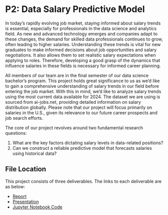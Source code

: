 # P2: Data Salary Predictive Model

In today’s rapidly evolving job market, staying informed about salary trends is essential, especially for professionals in the data science and analytics field. As new and advanced technology emerges and companies adapt to these changes, the demand for skilled data professionals continues to grow, often leading to higher salaries. Understanding these trends is vital for new graduates to make informed decisions about job opportunities and salary negotiations. It also allows them to set realistic salary expectations when applying to roles. Therefore, developing a good grasp of the dynamics that influence salaries in these fields is necessary for informed career planning.

All members of our team are in the final semester of our data science bachelor’s program. This project holds great significance to us as we’d like to gain a comprehensive understanding of salary trends in our field before entering the job market. With this in mind, we’d like to analyze salary trends using the most current data available for 2024. The dataset we are using is sourced from ai-jobs.net, providing detailed information on salary distribution globally. Please note that our project will focus primarily on salaries in the U.S., given its relevance to our future career prospects and job search efforts.

The core of our project revolves around two fundamental research questions:
1. What are the key factors dictating salary levels in data-related positions?
2. Can we construct a reliable predictive model that forecasts salaries using historical data?

## File Location
This project consists of three deliverables. The links to each deliverable are as below:
- [Report](https://github.com/josephhchoi/data-portfolio/blob/main/Data%20Science%20Projects/P2%20-%20Data%20Salary%20Predictive%20Model/01.%20Report%20-%20P2.pdf)
- [Presentation](https://github.com/josephhchoi/data-portfolio/blob/main/Data%20Science%20Projects/P2%20-%20Data%20Salary%20Predictive%20Model/03.%20Presentation%20-%20P2.pdf)
- [Jupyter Notebook Code](https://github.com/josephhchoi/data-portfolio/blob/main/Data%20Science%20Projects/P2%20-%20Data%20Salary%20Predictive%20Model/04.%20Jupyter%20Notebook%20Code%20-%20P2.ipynb)
